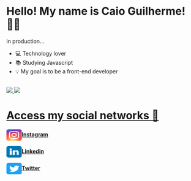 # Hello! My name is Caio Guilherme! 👊🏼
in production...
- 💻 Technology lover
- 📚 Studying Javascript
- 💡  My goal is to be a front-end developer
<br>
<div>
  <a href="https://github.com/agmcaio">
  <img height="180em" src="https://github-readme-stats.vercel.app/api?username=agmcaio&show_icons=true&theme=radical&include_all_commits=true&count_private=true"/>
  <img height="125em" src="https://github-readme-stats.vercel.app/api/top-langs/?username=agmcaio&layout=compact&langs_count=7&theme=radical"/>
</div>
  
# Access my social networks 📲
  
  <div style="display: inline_block">
    
  <a href="https://www.instagram.com/agmcaio" target="_blank"><img align="center" alt="Caio-instagram" height="30" width="40" src="https://github.com/edent/SuperTinyIcons/blob/master/images/svg/instagram.svg"></a><a href="https://www.instagram.com/agmcaio" target="_blank">**Instagram**</a>
    
  <a href="https://www.linkedin.com/in/caio-guilherme-880675202/" target="_blank"><img align="center" alt="Caio-linkedin" height="30" width="40" src="https://github.com/edent/SuperTinyIcons/blob/master/images/svg/linkedin.svg"></a><a href="https://www.linkedin.com/in/caio-guilherme-880675202/" target="_blank">**Linkedin**</a> 
    
  <a href="https://twitter.com/agmcaio" target="_blank"><img align="center" alt="Caio-twitter" height="30" width="40" src="https://github.com/edent/SuperTinyIcons/blob/master/images/svg/twitter.svg"></a><a href="https://www.linkedin.com/in/caio-guilherme-880675202/" target="_blank">**Twitter**</a>
</div>

